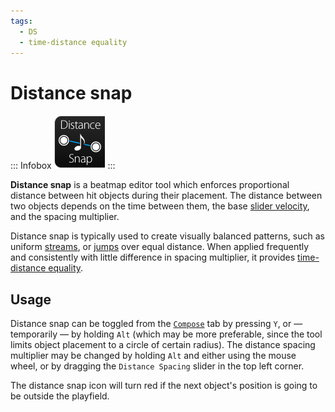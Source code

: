 ```yaml
---
tags:
  - DS
  - time-distance equality
---
```


# Distance snap

::: Infobox
![](/wiki/shared/editor/editor-draw-distsnap.png "The distance snap tool icon")
:::

**Distance snap** is a beatmap editor tool which enforces proportional distance between hit objects during their placement. The distance between two objects depends on the time between them, the base [slider velocity](/wiki/Gameplay/Hit_object/Slider/Slider_velocity), and the spacing multiplier.

Distance snap is typically used to create visually balanced patterns, such as uniform [streams](/wiki/Beatmap/Pattern/osu!/Stream), or [jumps](/wiki/Beatmap/Pattern/osu!/Jump) over equal distance. When applied frequently and consistently with little difference in spacing multiplier, it provides [time-distance equality](/wiki/Beatmapping/Mapping_techniques/Time-distance_equality).

## Usage

Distance snap can be toggled from the [`Compose`](/wiki/Client/Beatmap_editor/Compose) tab by pressing `Y`, or — temporarily — by holding `Alt` (which may be more preferable, since the tool limits object placement to a circle of certain radius). The distance spacing multiplier may be changed by holding `Alt` and either using the mouse wheel, or by dragging the `Distance Spacing` slider in the top left corner.

The distance snap icon will turn red if the next object's position is going to be outside the playfield.
